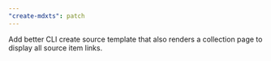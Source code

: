 ```yaml
---
"create-mdxts": patch
---
```


Add better CLI create source template that also renders a collection page to display all source item links.
